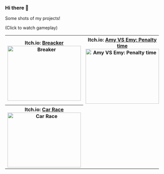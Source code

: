 ### Hi there 👋

Some shots of my projects!

(Click to watch gameplay)

<table>
  <tr>
    <th>
     <label>
     Itch.io: <a href = "https://nijisan.itch.io/breaker">Breacker</a>
     <div>
     <a href="http://www.youtube.com/watch?feature=player_embedded&v=qX8eav60JEg "target="_blank" >
     <img src="http://img.youtube.com/vi/qX8eav60JEg/0.jpg" alt="Breaker" width="240" height="180" />
     </a>
     </div>
     </label>
    </th>
    <th>
     <label>  
     Itch.io: <a href = "https://nijisan.itch.io/amy-vs-emy-penalty-time">Amy VS Emy: Penalty time</a>
     <div>
     <a href="http://www.youtube.com/watch?feature=player_embedded&v=TNuG5q3nk54 "target="_blank" >
     <img src="http://img.youtube.com/vi/TNuG5q3nk54/0.jpg" alt="Amy VS Emy: Penalty time" width="240" height="180" />
     </a> 
     </div>
     </label>
    </th>
     <th>
     <label>  
     Itch.io: <a href = "https://nijisan.itch.io/car-race">Ninja Cat</a>
     <div>
     <a href="http://www.youtube.com/watch?feature=player_embedded&v=ENy9wMXQCPE "target="_blank" >
     <img src="http://img.youtube.com/vi/ENy9wMXQCPE/0.jpg" alt="Ninja Cat" width="240" height="180" />
     </a> 
     </div>
     </label>
    </th>
  </tr>
  <tr>
     <th>
     <label>  
     Itch.io: <a href = "https://nijisan.itch.io/ninja-cat">Car Race</a>
     <div>
     <a href="http://www.youtube.com/watch?feature=player_embedded&v=Fx8e7wwSwFU "target="_blank" >
     <img src="http://img.youtube.com/vi/Fx8e7wwSwFU/0.jpg" alt="Car Race" width="240" height="180" />
     </a> 
     </div>
     </label>
    </th>
  </tr>
</table>
